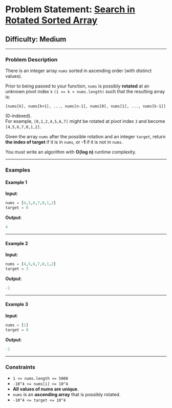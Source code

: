 # Problem Statement: [Search in Rotated Sorted Array](https://leetcode.com/problems/search-in-rotated-sorted-array/description/)

## Difficulty: Medium  
---

### **Problem Description**

There is an integer array `nums` sorted in ascending order (with distinct values).  

Prior to being passed to your function, `nums` is possibly **rotated** at an unknown pivot index `k` `(1 <= k < nums.length)` such that the resulting array is:
```
[nums[k], nums[k+1], ..., nums[n-1], nums[0], nums[1], ..., nums[k-1]] 
```
(0-indexed).  
For example, `[0,1,2,4,5,6,7]` might be rotated at pivot index `3` and become `[4,5,6,7,0,1,2]`.

Given the array `nums` after the possible rotation and an integer `target`, return **the index of target** if it is in `nums`, or **-1** if it is not in `nums`.

You must write an algorithm with **O(log n)** runtime complexity.

---

### **Examples**

#### **Example 1**
**Input**:  
```python
nums = [4,5,6,7,0,1,2]
target = 0
```
**Output**:  
```python
4
```

---

#### **Example 2**
**Input**:  
```python
nums = [4,5,6,7,0,1,2]
target = 3
```
**Output**:  
```python
-1
```

---

#### **Example 3**
**Input**:  
```python
nums = [1]
target = 0
```
**Output**:  
```python
-1
```

---

### **Constraints**
- `1 <= nums.length <= 5000`
- `-10^4 <= nums[i] <= 10^4`
- **All values of nums are unique.**
- `nums` is an **ascending array** that is possibly rotated.
- `-10^4 <= target <= 10^4`
